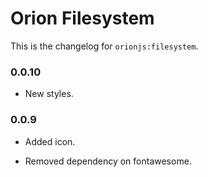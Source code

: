 Orion Filesystem
==========

This is the changelog for ```orionjs:filesystem```. 

### 0.0.10

- New styles.

### 0.0.9

- Added icon.

- Removed dependency on fontawesome.